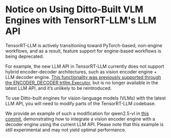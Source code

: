 # Notice on Using Ditto-Built VLM Engines with TensorRT-LLM's LLM API

TensorRT-LLM is actively transitioning toward PyTorch-based, non-engine workflows, and as a result, feature support for engine-based workflows is being deprecated.

For example, the new LLM API in TensorRT-LLM currently does not support hybrid encoder-decoder architectures, such as vision encoder engine + LLM decoder engine. [This functionality was previously supported through the ENCODER_DECODER trtllm.Executor](https://github.com/NVIDIA/TensorRT-LLM/blob/dd3c736c7eeb7932bcc5b52a97ee1e7c64f6596d/tensorrt_llm/runtime/model_runner_cpp.py#L422-L425), but is no longer available in the latest LLM API, and it’s unlikely to be reintroduced.


To use Ditto-built engines for vision-language models (VLMs) with the latest LLM API, you will need to modify parts of the TensorRT-LLM codebase.

We provide an example of such a modification for qwen2.5-vl in [this commit](https://github.com/SqueezeBits/TensorRT-LLM/commit/f973dc24c5332a6045399df6676f9262b374de5c), demonstrating how to integrate a vision encoder engine with a decoder engine using the current LLM API. Please note that this example is still experimental and may not yield optimal performance.